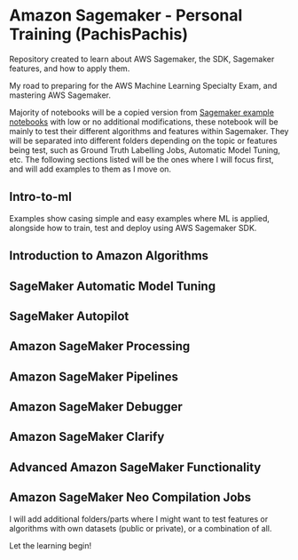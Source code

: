 # Amazon Sagemaker  - Personal Training (PachisPachis)

Repository created to learn about AWS Sagemaker, the SDK, Sagemaker features, and how to apply them.

My road to preparing for the AWS Machine Learning Specialty Exam, and mastering AWS Sagemaker.

Majority of notebooks will be a copied version from [Sagemaker example notebooks](https://github.com/aws/amazon-sagemaker-examples) with low or no additional modifications, these notebook will be mainly to test their different algorithms and features within Sagemaker. They will be separated into different folders depending on the topic or features being test, such as Ground Truth Labelling Jobs, Automatic Model Tuning, etc. The following sections listed will be the ones where I will focus first, and will add examples to them as I move on.

## Intro-to-ml

Examples show casing simple and easy examples where ML is applied, alongside how to train, test and deploy using AWS Sagemaker SDK.


## Introduction to Amazon Algorithms

## SageMaker Automatic Model Tuning

## SageMaker Autopilot

## Amazon SageMaker Processing

## Amazon SageMaker Pipelines

## Amazon SageMaker Debugger

## Amazon SageMaker Clarify

## Advanced Amazon SageMaker Functionality

## Amazon SageMaker Neo Compilation Jobs





I will add additional folders/parts where I might want to test features or algorithms with own datasets (public or private), or a combination of all.

Let the learning begin!